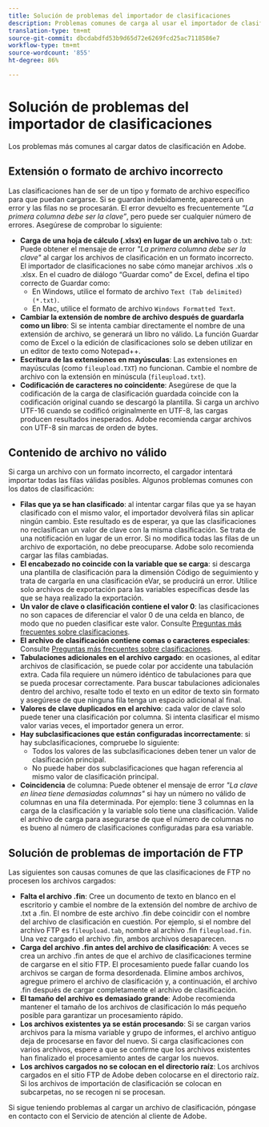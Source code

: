 ```yaml
---
title: Solución de problemas del importador de clasificaciones
description: Problemas comunes de carga al usar el importador de clasificaciones.
translation-type: tm+mt
source-git-commit: dbcdabdfd53b9d65d72e6269fcd25ac7118586e7
workflow-type: tm+mt
source-wordcount: '855'
ht-degree: 86%

---
```



# Solución de problemas del importador de clasificaciones

Los problemas más comunes al cargar datos de clasificación en Adobe.

## Extensión o formato de archivo incorrecto

Las clasificaciones han de ser de un tipo y formato de archivo específico para que puedan cargarse. Si se guardan indebidamente, aparecerá un error y las filas no se procesarán. El error devuelto es frecuentemente *“La primera columna debe ser la clave”*, pero puede ser cualquier número de errores. Asegúrese de comprobar lo siguiente:

* **Carga de una hoja de cálculo (.xlsx) en lugar de un archivo**.tab o .txt: Puede obtener el mensaje de error *&quot;La primera columna debe ser la clave&quot;* al cargar los archivos de clasificación en un formato incorrecto. El importador de clasificaciones no sabe cómo manejar archivos .xls o .xlsx. En el cuadro de diálogo “Guardar como” de Excel, defina el tipo correcto de Guardar como:
   * En Windows, utilice el formato de archivo `Text (Tab delimited) (*.txt)`.
   * En Mac, utilice el formato de archivo `Windows Formatted Text`.
* **Cambiar la extensión de nombre de archivo después de guardarla como un libro**: Si se intenta cambiar directamente el nombre de una extensión de archivo, se generará un libro no válido. La función Guardar como de Excel o la edición de clasificaciones solo se deben utilizar en un editor de texto como Notepad++.
* **Escritura de las extensiones en mayúsculas**: Las extensiones en mayúsculas (como `fileupload.TXT`) no funcionan. Cambie el nombre de archivo con la extensión en minúscula (`fileupload.txt`).
* **Codificación de caracteres no coincidente**: Asegúrese de que la codificación de la carga de clasificación guardada coincide con la codificación original cuando se descargó la plantilla. Si carga un archivo UTF-16 cuando se codificó originalmente en UTF-8, las cargas producen resultados inesperados. Adobe recomienda cargar archivos con UTF-8 sin marcas de orden de bytes.

## Contenido de archivo no válido

Si carga un archivo con un formato incorrecto, el cargador intentará importar todas las filas válidas posibles. Algunos problemas comunes con los datos de clasificación:

* **Filas que ya se han clasificado**: al intentar cargar filas que ya se hayan clasificado con el mismo valor, el importador devolverá filas sin aplicar ningún cambio. Este resultado es de esperar, ya que las clasificaciones no reclasifican un valor de clave con la misma clasificación. Se trata de una notificación en lugar de un error. Si no modifica todas las filas de un archivo de exportación, no debe preocuparse. Adobe solo recomienda cargar las filas cambiadas.
* **El encabezado no coincide con la variable que se carga**: si descarga una plantilla de clasificación para la dimensión Código de seguimiento y trata de cargarla en una clasificación eVar, se producirá un error. Utilice solo archivos de exportación para las variables específicas desde las que se haya realizado la exportación.
* **Un valor de clave o clasificación contiene el valor 0**: las clasificaciones no son capaces de diferenciar el valor 0 de una celda en blanco, de modo que no pueden clasificar este valor. Consulte [Preguntas más frecuentes sobre clasificaciones](../faq.md).
* **El archivo de clasificación contiene comas o caracteres especiales**: Consulte [Preguntas más frecuentes sobre clasificaciones](../faq.md).
* **Tabulaciones adicionales en el archivo cargado**: en ocasiones, al editar archivos de clasificación, se puede colar por accidente una tabulación extra. Cada fila requiere un número idéntico de tabulaciones para que se pueda procesar correctamente. Para buscar tabulaciones adicionales dentro del archivo, resalte todo el texto en un editor de texto sin formato y asegúrese de que ninguna fila tenga un espacio adicional al final.
* **Valores de clave duplicados en el archivo**: cada valor de clave solo puede tener una clasificación por columna. Si intenta clasificar el mismo valor varias veces, el importador genera un error.
* **Hay subclasificaciones que están configuradas incorrectamente**: si hay subclasificaciones, compruebe lo siguiente:
   * Todos los valores de las subclasificaciones deben tener un valor de clasificación principal.
   * No puede haber dos subclasificaciones que hagan referencia al mismo valor de clasificación principal.
* **Coincidencia** de columna: Puede obtener el mensaje de error *&quot;La clave en línea tiene demasiadas columnas&quot;* si hay un número no válido de columnas en una fila determinada. Por ejemplo: tiene 3 columnas en la carga de la clasificación y la variable solo tiene una clasificación. Valide el archivo de carga para asegurarse de que el número de columnas no es bueno al número de clasificaciones configuradas para esa variable.

## Solución de problemas de importación de FTP

Las siguientes son causas comunes de que las clasificaciones de FTP no procesen los archivos cargados:

* **Falta el archivo .fin**: Cree un documento de texto en blanco en el escritorio y cambie el nombre de la extensión del nombre de archivo de .txt a .fin. El nombre de este archivo .fin debe coincidir con el nombre del archivo de clasificación en cuestión. Por ejemplo, si el nombre del archivo FTP es `fileupload.tab`, nombre al archivo .fin `fileupload.fin`. Una vez cargado el archivo .fin, ambos archivos desaparecen.
* **Carga del archivo .fin antes del archivo de clasificación**: A veces se crea un archivo .fin antes de que el archivo de clasificaciones termine de cargarse en el sitio FTP. El procesamiento puede fallar cuando los archivos se cargan de forma desordenada. Elimine ambos archivos, agregue primero el archivo de clasificación y, a continuación, el archivo .fin después de cargar completamente el archivo de clasificación.
* **El tamaño del archivo es demasiado grande**: Adobe recomienda mantener el tamaño de los archivos de clasificación lo más pequeño posible para garantizar un procesamiento rápido.
* **Los archivos existentes ya se están procesando**: Si se cargan varios archivos para la misma variable y grupo de informes, el archivo antiguo deja de procesarse en favor del nuevo. Si carga clasificaciones con varios archivos, espere a que se confirme que los archivos existentes han finalizado el procesamiento antes de cargar los nuevos.
* **Los archivos cargados no se colocan en el directorio raíz**: Los archivos cargados en el sitio FTP de Adobe deben colocarse en el directorio raíz. Si los archivos de importación de clasificación se colocan en subcarpetas, no se recogen ni se procesan.

Si sigue teniendo problemas al cargar un archivo de clasificación, póngase en contacto con el Servicio de atención al cliente de Adobe.
